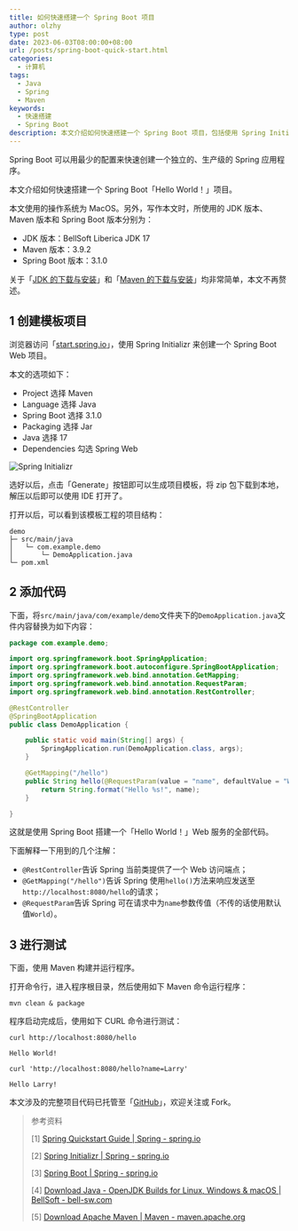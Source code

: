 ```yaml
---
title: 如何快速搭建一个 Spring Boot 项目
author: olzhy
type: post
date: 2023-06-03T08:00:00+08:00
url: /posts/spring-boot-quick-start.html
categories:
  - 计算机
tags:
  - Java
  - Spring
  - Maven
keywords:
  - 快速搭建
  - Spring Boot
description: 本文介绍如何快速搭建一个 Spring Boot 项目，包括使用 Spring Initializr 创建项目模板、添加代码和进行测试三个部分。
---
```


Spring Boot 可以用最少的配置来快速创建一个独立的、生产级的 Spring 应用程序。

本文介绍如何快速搭建一个 Spring Boot「Hello World！」项目。

本文使用的操作系统为 MacOS。另外，写作本文时，所使用的 JDK 版本、Maven 版本和 Spring Boot 版本分别为：

- JDK 版本：BellSoft Liberica JDK 17
- Maven 版本：3.9.2
- Spring Boot 版本：3.1.0

关于「[JDK 的下载与安装](https://bell-sw.com/pages/downloads/)」和「[Maven 的下载与安装](https://maven.apache.org/download.cgi)」均非常简单，本文不再赘述。

## 1 创建模板项目

浏览器访问「[start.spring.io](https://start.spring.io/)」，使用 Spring Initializr 来创建一个 Spring Boot Web 项目。

本文的选项如下：

- Project 选择 Maven
- Language 选择 Java
- Spring Boot 选择 3.1.0
- Packaging 选择 Jar
- Java 选择 17
- Dependencies 勾选 Spring Web

![Spring Initializr](https://olzhy.github.io/static/images/uploads/2023/06/start-spring-io.png#center)

选好以后，点击「Generate」按钮即可以生成项目模板，将 zip 包下载到本地，解压以后即可以使用 IDE 打开了。

打开以后，可以看到该模板工程的项目结构：

```text
demo
├─ src/main/java
│   └─ com.example.demo
│       └─ DemoApplication.java
└─ pom.xml
```

## 2 添加代码

下面，将`src/main/java/com/example/demo`文件夹下的`DemoApplication.java`文件内容替换为如下内容：

```java
package com.example.demo;

import org.springframework.boot.SpringApplication;
import org.springframework.boot.autoconfigure.SpringBootApplication;
import org.springframework.web.bind.annotation.GetMapping;
import org.springframework.web.bind.annotation.RequestParam;
import org.springframework.web.bind.annotation.RestController;

@RestController
@SpringBootApplication
public class DemoApplication {

    public static void main(String[] args) {
        SpringApplication.run(DemoApplication.class, args);
    }

    @GetMapping("/hello")
    public String hello(@RequestParam(value = "name", defaultValue = "World") String name) {
        return String.format("Hello %s!", name);
    }

}
```

这就是使用 Spring Boot 搭建一个「Hello World！」Web 服务的全部代码。

下面解释一下用到的几个注解：

- `@RestController`告诉 Spring 当前类提供了一个 Web 访问端点；
- `@GetMapping("/hello")`告诉 Spring 使用`hello()`方法来响应发送至`http://localhost:8080/hello`的请求；
- `@RequestParam`告诉 Spring 可在请求中为`name`参数传值（不传的话使用默认值`World`）。

## 3 进行测试

下面，使用 Maven 构建并运行程序。

打开命令行，进入程序根目录，然后使用如下 Maven 命令运行程序：

```shell
mvn clean & package
```

程序启动完成后，使用如下 CURL 命令进行测试：

```shell
curl http://localhost:8080/hello

Hello World!
```

```shell
curl 'http://localhost:8080/hello?name=Larry'

Hello Larry!
```

本文涉及的完整项目代码已托管至「[GitHub](https://github.com/olzhy/java-exercises/tree/main/spring-boot-quick-start-demo)」，欢迎关注或 Fork。

> 参考资料
>
> [1] [Spring Quickstart Guide | Spring - spring.io](https://spring.io/quickstart)
>
> [2] [Spring Initializr | Spring - spring.io](https://start.spring.io/)
>
> [3] [Spring Boot | Spring - spring.io](https://spring.io/projects/spring-boot)
>
> [4] [Download Java - OpenJDK Builds for Linux, Windows & macOS | BellSoft - bell-sw.com](https://bell-sw.com/pages/downloads/)
>
> [5] [Download Apache Maven | Maven - maven.apache.org](https://maven.apache.org/download.cgi)
